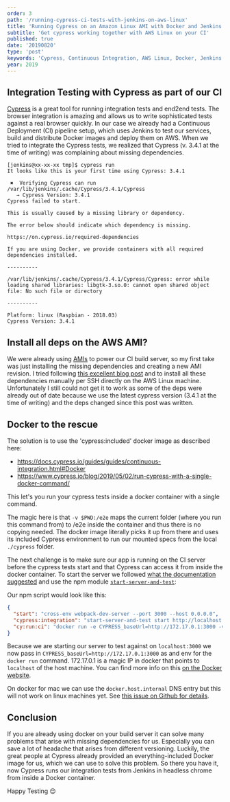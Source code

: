 ```yaml
---
order: 3
path: '/running-cypress-ci-tests-with-jenkins-on-aws-linux'
title: 'Running Cypress on an Amazon Linux AMI with Docker and Jenkins'
subtitle: 'Get cypress working together with AWS Linux on your CI'
published: true
date: '20190820'
type: 'post'
keywords: 'Cypress, Continuous Integration, AWS Linux, Docker, Jenkins'
year: 2019
---
```


## Integration Testing with Cypress as part of our CI

[Cypress](http://cypress.io) is a great tool for running integration tests and end2end tests. The browser integration is amazing and allows us to write sophisticated tests against a real browser quickly. In our case we already had a Continuous Deployment (CI) pipeline setup, which uses Jenkins to test our services, build and distribute Docker images and deploy them on AWS. When we tried to integrate the Cypress tests, we realized that Cypress (v. 3.4.1 at the time of writing) was complaining about missing dependencies.

```
[jenkins@xx-xx-xx tmp]$ cypress run
It looks like this is your first time using Cypress: 3.4.1

 ✖  Verifying Cypress can run /var/lib/jenkins/.cache/Cypress/3.4.1/Cypress
   → Cypress Version: 3.4.1
Cypress failed to start.

This is usually caused by a missing library or dependency.

The error below should indicate which dependency is missing.

https://on.cypress.io/required-dependencies

If you are using Docker, we provide containers with all required dependencies installed.

----------

/var/lib/jenkins/.cache/Cypress/3.4.1/Cypress/Cypress: error while loading shared libraries: libgtk-3.so.0: cannot open shared object file: No such file or directory

----------

Platform: linux (Raspbian - 2018.03)
Cypress Version: 3.4.1
```

## Install all deps on the AWS AMI?

We were already using [AMIs](https://docs.aws.amazon.com/AWSEC2/latest/UserGuide/AMIs.html) to power our CI build server, so my first take was just installing the missing dependencies and creating a new AMI revision.
I tried following [this excellent blog post](https://medium.com/aubergine-solutions/install-cypress-io-front-end-testing-tool-dependencies-on-amazon-linux-ami-ec2-instance-f676da4abbdd) and to install all these dependencies manually per SSH directly on the AWS Linux machine. Unfortunately I still could not get it to work as some of the deps were already out of date because we use the latest cypress version (3.4.1 at the time of writing) and the deps changed since this post was written.

## Docker to the rescue

The solution is to use the 'cypress:included' docker image as described here:

- https://docs.cypress.io/guides/guides/continuous-integration.html#Docker
- https://www.cypress.io/blog/2019/05/02/run-cypress-with-a-single-docker-command/

This let's you run your cypress tests inside a docker container with a single command.

The magic here is that `-v $PWD:/e2e` maps the current folder (where you run this command from) to /e2e inside the container and thus there is no copying needed. The docker image literally picks it up from there and uses its included Cypress environment to run our mounted specs from the local `./cypress` folder.

The next challenge is to make sure our app is running on the CI server before the cypress tests start and that Cypress can access it from inside the docker container.
To start the server we followed [what the documentation suggested](https://docs.cypress.io/guides/guides/continuous-integration.html#Boot-your-server) and use the npm module [`start-server-and-test`](https://github.com/bahmutov/start-server-and-test):

Our npm script would look like this:

```json
{
  "start": "cross-env webpack-dev-server --port 3000 --host 0.0.0.0",
  "cypress:integration": "start-server-and-test start http://localhost:3000 cy:run:ci",
  "cy:run:ci": "docker run -e CYPRESS_baseUrl=http://172.17.0.1:3000 -v $PWD:/e2e -w /e2e --entrypoint=cypress cypress/included:3.4.1"
}
```

Because we are starting our server to test against on `localhost:3000` we now pass in `CYPRESS_baseUrl=http://172.17.0.1:3000` as and env for the `docker run` command.
172.17.0.1 is a magic IP in docker that points to `localhost` of the host machine. You can find more info on this [on the Docker website](https://docs.docker.com/network/network-tutorial-standalone/).

On docker for mac we can use the `docker.host.internal` DNS entry but this will not work on linux machines yet. See [this issue on Github for details](https://github.com/docker/for-linux/issues/264).

## Conclusion

If you are already using docker on your build server it can solve many problems that arise with missing dependencies for us. Especially you can save a lot of headache that arises from different versioning. Luckily, the great people at Cypress already provided an everything-included Docker image for us, which we can use to solve this problem.
So there you have it, now Cypress runs our integration tests from Jenkins in headless chrome from inside a Docker container.

Happy Testing 😌
